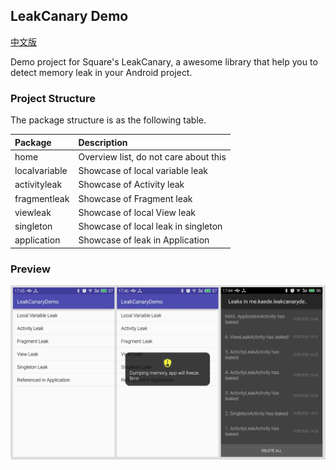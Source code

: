 ## LeakCanary Demo
[中文版](/doc/readme-cn.md)

Demo project for Square's LeakCanary, a awesome library that help you to detect memory leak in your Android project.

### Project Structure
The package structure is as the following table. 

| Package | Description | 
| :------- | :------ | 
| home | Overview list, do not care about this |
| localvariable | Showcase of local variable leak |
| activityleak | Showcase of Activity leak |
| fragmentleak | Showcase of Fragment leak |
| viewleak | Showcase of local View leak |
| singleton | Showcase of local leak in singleton |
| application | Showcase of leak in Application |

### Preview
![](doc/preview.jpg)


